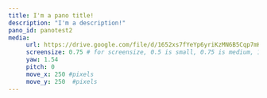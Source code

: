 ```yaml
---
title: I'm a pano title!
description: "I'm a description!"
pano_id: panotest2
media: 
     url: https://drive.google.com/file/d/1652xs7fYeYp6yriKzMN6B5Cqp7mKbDAx/preview
     screensize: 0.75 # for screensize, 0.5 is small, 0.75 is medium, 1.2 is large
     yaw: 1.54
     pitch: 0
     move_x: 250 #pixels
     move_y: 250  #pixels
---
```



